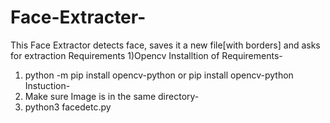 # Face-Extracter-
This  Face Extractor detects face, saves it a new file[with borders] and asks for extraction
Requirements
1)Opencv
Installtion of Requirements-
1) python -m pip install opencv-python or pip install opencv-python
Instuction-
1) Make sure Image is in the same directory-
2) python3 facedetc.py
